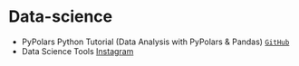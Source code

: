 # Data-science

- PyPolars Python Tutorial (Data Analysis with PyPolars & Pandas) [`GitHub`](https://youtu.be/vjvTD5oTdos)
- Data Science Tools [Instagram](https://www.instagram.com/p/CMHS7Z6glFh/?utm_source=ig_web_copy_link)
